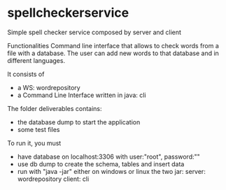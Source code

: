 spellcheckerservice
===================

Simple spell checker service composed by server and client

Functionalities
	Command line interface that allows to check words from a file with a database. The user can add new words to that database and in different languages.


It consists of
- a WS: wordrepository
- a Command Line Interface written in java: cli

The folder deliverables contains:
- the database dump to start the application
- some test files



To run it, you must 
- have database on localhost:3306 with user:"root", password:""
- use db dump to create the schema, tables and insert data
- run with "java -jar" either on windows or linux the two jar:
     server: wordrepository
     client: cli
